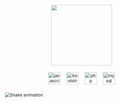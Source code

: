 <div align="center">
  <img height="200" src="https://th.bing.com/th/id/R.1436be0ac9d04fca9fccc4a5373f5d8f?rik=X%2bl%2bVf0dqYhDOw&riu=http%3a%2f%2f1.bp.blogspot.com%2f-RUacFE3owfo%2fUcumlV4-goI%2fAAAAAAAAAjY%2fhfGwNTPVcr0%2fs1600%2fsasuke%2bAmaterasu.gif&ehk=6o0hJz6%2bMbcHK6HOHINuKVKLMyr%2bt6J8uhY09zXB1Vg%3d&risl=&pid=ImgRaw&r=0"  />
</div>

###

<div align="center">
  <img src="https://cdn.jsdelivr.net/gh/devicons/devicon/icons/javascript/javascript-original.svg" height="40" alt="javascript logo"  />
  <img width="12" />
  <img src="https://cdn.jsdelivr.net/gh/devicons/devicon/icons/bootstrap/bootstrap-original.svg" height="40" alt="bootstrap logo"  />
  <img width="12" />
  <img src="https://cdn.jsdelivr.net/gh/devicons/devicon/icons/php/php-original.svg" height="40" alt="php logo"  />
  <img width="12" />
  <img src="https://cdn.jsdelivr.net/gh/devicons/devicon/icons/mysql/mysql-original.svg" height="40" alt="mysql logo"  />
</div>

###

<img src="https://raw.githubusercontent.com/Csaalvador/Csaalvador/output/snake.svg" alt="Snake animation" />

###
